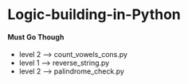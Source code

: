 # Logic-building-in-Python

#### Must Go Though
* level 2 --> count_vowels_cons.py
* level 1 --> reverse_string.py
* level 2 --> palindrome_check.py


